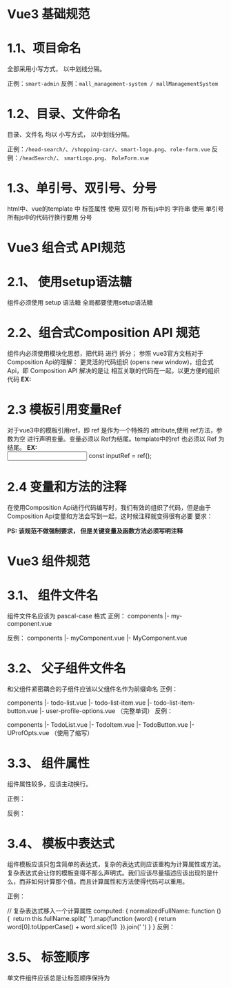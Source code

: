 
# Vue3 基础规范

# 1.1、项目命名
全部采用小写方式， 以中划线分隔。

正例：`smart-admin`
反例：`mall_management-system / mallManagementSystem`

# 1.2、目录、文件命名
目录、文件名 均以 小写方式， 以中划线分隔。

正例：`/head-search/`、`/shopping-car/`、`smart-logo.png`、`role-form.vue`
反例：`/headSearch/`、 `smartLogo.png`、 `RoleForm.vue`

# 1.3、单引号、双引号、分号
html中、vue的template 中 标签属性 使用 双引号
所有js中的 字符串 使用 单引号
所有js中的代码行换行要用 分号

# Vue3 组合式 API规范

# 2.1、 使用setup语法糖
组件必须使用 setup 语法糖
全局都要使用setup语法糖

# 2.2、组合式Composition API 规范
组件内必须使用模块化思想，把代码 进行 拆分；
参照 vue3官方文档对于 Composition Api的理解： 更灵活的代码组织 (opens new window)，组合式Api，即 Composition API 解决的是让 相互关联的代码在一起，以更方便的组织代码
__EX:__  

<script setup>
// 各种需要导入
import xxxxx;
import xxxxx;
import xxxxx;

// -------- 定义组件属性和对外暴露的方法、以及抛出的事件 --------

// -------- 表格查询的 变量和方法 --------

// -------- 批量操作的 变量和方法 --------

// -------- 表单的 变量和方法 --------

</script>

# 2.3 模板引用变量Ref
对于vue3中的模板引用ref，即 ref 是作为一个特殊的 attribute,使用 ref方法，参数为空 进行声明变量。变量必须以 Ref为结尾。template中的ref 也必须以 Ref 为结尾。
__EX:__  
<input ref="inputRef">
const inputRef = ref();

# 2.4 变量和方法的注释
在使用Composition Api进行代码编写时，我们有效的组织了代码，但是由于Composition Api变量和方法会写到一起，这时候注释就变得很有必要 要求：

<!-- 变量都加上注释,方法必须加上注释 比如
  // 查询 公告 默认值
  const queryFormState = {
    noticeTypeId: undefined, //分类
    keywords: '', //标题、作者、来源
    documentNumber: '', //文号
  };
  // 查询 公告 请求表单
  const queryForm = reactive({ ...queryFormState }); -->

  **PS: 该规范不做强制要求， 但是关键变量及函数方法必须写明注释**

# Vue3 组件规范

# 3.1、 组件文件名
组件文件名应该为 pascal-case 格式
正例：
components
|- my-component.vue

反例：
components
|- myComponent.vue
|- MyComponent.vue

# 3.2、 父子组件文件名
和父组件紧密耦合的子组件应该以父组件名作为前缀命名 正例：

components
|- todo-list.vue
|- todo-list-item.vue
|- todo-list-item-button.vue
|- user-profile-options.vue （完整单词）
反例：

components
|- TodoList.vue
|- TodoItem.vue
|- TodoButton.vue
|- UProfOpts.vue （使用了缩写）

# 3.3、 组件属性
组件属性较多，应该主动换行。

正例：

<MyComponent foo="a" bar="b" baz="c"
    foo="a" bar="b" baz="c"
    foo="a" bar="b" baz="c"
 />
反例：

<MyComponent foo="a" bar="b" baz="c" foo="a" bar="b" baz="c" foo="a" bar="b" baz="c" foo="a" bar="b" baz="c"/>

# 3.4、 模板中表达式
组件模板应该只包含简单的表达式，复杂的表达式则应该重构为计算属性或方法。复杂表达式会让你的模板变得不那么声明式。我们应该尽量描述应该出现的是什么，而非如何计算那个值。而且计算属性和方法使得代码可以重用。

正例：

<template>
  <p>{{ normalizedFullName }}</p>
</template>

// 复杂表达式移入一个计算属性
computed: {
  normalizedFullName: function () {
​    return this.fullName.split(' ').map(function (word) {
​      return word[0].toUpperCase() + word.slice(1)
​    }).join(' ')
  }
}
反例：

<template>
  <p>
       {{
          fullName.split(' ').map(function (word) {
​             return word[0].toUpperCase() + word.slice(1)
           }).join(' ')
        }}
  </p>
</template>

# 3.5、 标签顺序
单文件组件应该总是让标签顺序保持为 <template> 、<script>、 <style>

# Vue Router 规范
# 4.1、 页面传参
页面跳转，例如 A 页面跳转到 B 页面，需要将 A 页面的数据传递到 B 页面，推荐使用 路由参数进行传参，即 {query:param}

正例：

let id = ' 123';
this.$router.push({ name: 'userCenter', query: { id: id } });

# 4.2、 path 和 name 命名规范
path kebab-case命名规范（尽量与vue文件的目录结构保持一致，因为目录、文件名都是kebab-case，这样很方便找到对应的文件）
path 必须以 / 开头，即使是children里的path也要以 / 开头。如下示例
经常有这样的场景：某个页面有问题，要立刻找到这个vue文件，如果不用以/开头，path为parent和children组成的，可能经常需要在router文件里搜索多次才能找到，而如果以/开头，则能立刻搜索到对应的组件
name 命名规范采用KebabCase([大驼峰])命名规范且和component组件名保持一致！（因为要保持keep-alive特性，keep-alive按照component的name进行缓存，所以两者必须高度保持一致）
正例
<!-- export const reload = [
  {
    path: '/reload',
    name: 'reload',
    component: Main,
    meta: {
      title: '动态加载',
      icon: 'icon'
    },

    children: [
      {
        path: '/reload/smart-reload-list',
        name: 'SmartReloadList',
        meta: {
          title: 'SmartReload',
          childrenPoints: [
            {
              title: '查询',
              name: 'smart-reload-search'
            },
            {
              title: '执行reload',
              name: 'smart-reload-update'
            },
            {
              title: '查看执行结果',
              name: 'smart-reload-result'
            }
          ]
        },
        component: () =>
          import('@/views/reload/smart-reload/smart-reload-list.vue')
      }
    ]
  }
]; -->

# Vue 项目规范
# 5.1、 目录规范
src                               源码目录
|-- api                              所有api接口
|-- assets                           静态资源，images, icons, styles等
|-- components                       公用组件
|-- config                           配置信息
|-- constants                        常量信息，项目所有Enum, 全局常量等
|-- directives                       自定义指令
|-- i18n                             国际化
|-- lib                              外部引用的插件存放及修改文件
|-- mock                             模拟接口，临时存放
|-- plugins                          插件，全局使用
|-- router                           路由，统一管理
|-- store                            vuex/pinia, 统一管理
|-- theme                            自定义样式主题
|-- utils                            工具类
|-- views                            视图目录
|   |-- role                             role模块名
|   |-- |-- role-list.vue                    role列表页面
|   |-- |-- role-add.vue                     role新建页面
|   |-- |-- role-update.vue                  role更新页面
|   |-- |-- index.scss                      role模块样式
|   |-- |-- components                      role模块通用组件文件夹
|   |-- employee                         employee模块

# 5.2、 api 目录
api文件要以api为结尾，比如 employee-api.js、login-api.js，方便查找
api文件必须导出对象必须以Api为结尾，如：employeeApi、noticeApi
api中以一个对象将方法包裹
api中的注释，必须和后端 swagger 文档保持一致，同时保留后端作者

# 5.3、 assets 目录
assets 为静态资源，里面存放 images, styles, icons 等静态资源，静态资源命名格式为 kebab-case

|assets
|-- icons
|-- images
|   |-- background-color.png
|   |-- upload-header.png
|-- styles

# 5.4、 components 目录
此目录应按照组件进行目录划分，目录命名为 kebab-case，一个组件必须一个单独的目录 ；
目的：

一个组件一个目录是为了将来组件的扩展，因为这是整个项目公用的组件
组件入口必须为 index.vue，原因也是因为这是整个项目公用的组件
举例如下：

|components
|-- error-log
|   |-- index.vue
|   |-- index.less
|-- markdown-editor
|   |-- index.vue
|   |-- index.js
|-- kebab-case

# 5.5、 constants 目录
此目录存放项目所有常量和枚举
具体要求：

常量文件要以 const 为结尾，比如login-const.js、file-const.js
变量要：大写下划线，比如 LOGIN_RESULT_ENUM、LOGIN_SUCCESS、LOGIN_FAIL
如果是 枚举，变量必须以 ENUM为结尾，如：LOGIN_RESULT_ENUM、CODE_FRONT_COMPONENT_ENUM
目录结构：

|constants
|-- index-const.js
|-- role-const.js
|-- employee-const.js

# 5.6、 router 与 store 目录
这两个目录一定要将业务进行拆分，不能放到一个 js 文件里。

router 尽量按照 views 中的结构保持一致

store 按照业务进行拆分不同的 js 文件

# 5.7、 views 目录
目录要求，按照模块划分，其中具体文件名要求如下：

如果是列表页面，要以list为结尾，如role-list.vue、cache-list.vue
如果是 表单页面，要以 form为结尾，如 role-form.vue、notice-add-form.vue
如果是 modal弹窗，要以 modal为结尾，如 表单弹窗 role-form-modal.vue，详情 role-detail-modal.vue
如果是 drawer 抽屉页面，要同上以 Drawer为结尾
|-- views                                        视图目录
|   |-- role                                     role模块名
|   |   |-- role-list.vue                        role列表页面
|   |   |-- role-add-form.vue                    role新建页面
|   |   |-- role-update-form-modal.vue           role更新页面
|   |   |-- index.scss                           role模块样式
|   |   |-- components                           role模块通用组件文件夹
|   |   |   |-- role-title-modal.vue             role弹出框组件
|   |-- employee                                 employee模块
|   |-- behavior-log                             行为日志log模块
|   |-- code-generator                           代码生成器模块
